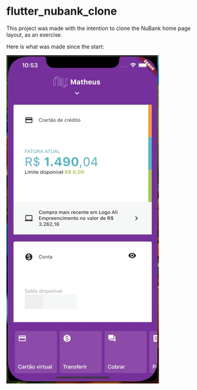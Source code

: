 # flutter_nubank_clone

This project was made with the intention to clone the NuBank home page layout, as an exercise.

Here is what was made since the start:

<img src="https://github.com/MatheusMassula/flutter_nubank_clone/blob/master/work%20evidence/NuBank%20HomePage.gif"/>